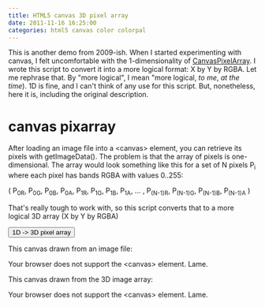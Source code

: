 ```yaml
---
title: HTML5 canvas 3D pixel array
date: 2011-11-16 16:25:00
categories: html5 canvas color colorpal
---
```


This is another demo from 2009-ish.  When I started experimenting with canvas, I felt uncomfortable with the 1-dimensionality of [CanvasPixelArray](https://developer.mozilla.org/en/DOM/CanvasPixelArray).  I wrote this script to convert it into a more logical format: X by Y by RGBA.  Let me rephrase that.  By "more logical", I mean "more logical, *to me*, *at the time*).  1D is fine, and I can't think of any use for this script.  But, nonetheless, here it is, including the original description.


<script type="text/javascript"> 
 
var c;
var cnvs;

window.onload = draw;
 
function draw() {
 
    cnvs = document.getElementById("c");
    tmpl = document.getElementById("t");
    
    if( cnvs.getContext) { // Check for canvas support
 
        c = cnvs.getContext('2d');
        t = tmpl.getContext('2d');
        var color = document.getElementById("color");
 
        var static/images = new Image();
 
        static/images.onload = function() {
            cnvs.width = static/images.width;
            cnvs.height = static/images.height; // resize to fit image
            tmpl.width = static/images.width;
            tmpl.height = static/images.height; // resize to fit image
            c.drawImage( static/images, 0, 0 );
        }
        static/images.src = "/static/images/002/kazoo.png";
 
        getpixelarray = function() {
            var pixarray = new Array();
            var static/imagesdata = c.getImageData( 0, 0, cnvs.width, cnvs.height ).data;
 
            /**
             * getImageData() returns a one-dimensional array where each element represents,
             * one subpixel.  So a full set of pixels looks like this:
             *
             *      (R, G, B, A, R, G, B, A, R, G, B, A, ...)
             *
             * Ugly, right?  Yeah.  So I'm translating them into a 2D array where the origin
             * (sadly) is at the top left.
             *
             * When doing the translation, I'm also starting at the bottom right, so there
             * only has to be ONE array enlarge operation each for the X and Y arrays.
             */
 
            // build empty pix array.  we'll fill it later
            //console.time("build empty array");
            for( var x = cnvs.width-1; x >= 0; x-- ) {
 
                pixarray[x] = new Array(); // insert new vertical array
 
                for( var y = cnvs.height-1; y >= 0; y-- ) {
 
                    pixarray[x][y] = new Array(0,0,0,0);
 
                }
 
            }
 
 
            /** 
             * Now we fill up the pix array with real values.
             * We don't REALLY need the alpha channel, but I'm including it
             * just in case a use arises for it in the future.  Likely.
             */
 
            for( var i = 0; i < static/imagesdata.length-3; i+=4 ) {
                var x = parseInt( parseInt(i/4) % ( cnvs.width ) );
                var y = parseInt( parseInt(i/4) / ( cnvs.width ) );
 
                pixarray[x][y][0] = static/imagesdata[i];
                pixarray[x][y][1] = static/imagesdata[i+1];
                pixarray[x][y][2] = static/imagesdata[i+2];
                pixarray[x][y][3] = static/imagesdata[i+3];
 
            }
 
 
            for( var y = 0; y < cnvs.height; y++ ) { // loop over y
                for( var x = 0; x < cnvs.width; x++ ) { // loop over x
                    t.fillStyle = "rgba(" + pixarray[x][y][0] + "," + pixarray[x][y][1] + "," + pixarray[x][y][2] + "," + pixarray[x][y][3] + ")";
                    t.fillRect(x, y, 1, 1);
                }
            }
 
            return pixarray;
        }
 
 
    }
 
}
 
</script> 


canvas pixarray
===============

After loading an image file into a &lt;canvas&gt; element, you can retrieve its pixels with getImageData().  The problem is that the array of pixels is one-dimensional.  The array would look something like this for a set of N pixels P<sub>i</sub> where each pixel has bands RGBA with values 0..255:

( P<sub>0R</sub>, P<sub>0G</sub>, P<sub>0B</sub>, P<sub>0A</sub>, P<sub>1R</sub>, P<sub>1G</sub>, P<sub>1B</sub>, P<sub>1A</sub>, ... , P<sub>(N-1)R</sub>, P<sub>(N-1)G</sub>, P<sub>(N-1)B</sub>, P<sub>(N-1)A</sub> )
 
That's really tough to work with, so this script converts that to a more logical 3D array (X by Y by RGBA)
 
<input type="button" value="1D -> 3D pixel array" onclick="getpixelarray();" /> 
 
 
 
 
 
This canvas drawn from an image file:

<canvas id="c" width="650" height="250"> 
    Your browser does not support the &lt;canvas&gt; element.
    Lame.
</canvas> 
 
This canvas drawn from the 3D image array:

<canvas id="t" width="650" height="250"> 
    Your browser does not support the &lt;canvas&gt; element.
    Lame.
</canvas> 
